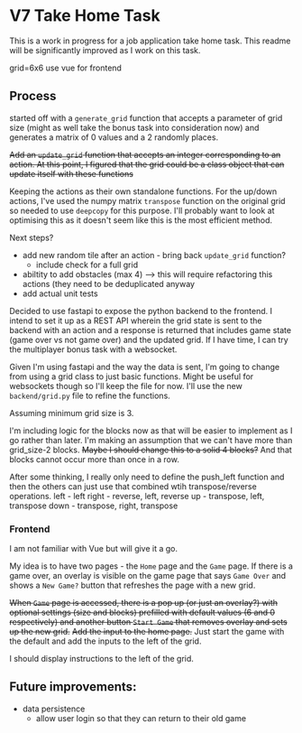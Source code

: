 # V7 Take Home Task

This is a work in progress for a job application take home task. This readme will be significantly improved as I work on this task.

grid=6x6
use vue for frontend

## Process
started off with a `generate_grid` function that accepts a parameter of grid size (might as well take the bonus task into consideration now) and generates a matrix of 0 values and a 2 randomly places.

~~Add an `update_grid` function that accepts an integer corresponding to an action. At this point, I figured that the grid could be a class object that can update itself with these functions~~

Keeping the actions as their own standalone functions. For the up/down actions, I've used the numpy matrix `transpose` function on the original grid so needed to use `deepcopy` for this purpose. I'll probably want to look at optimising this as it doesn't seem like this is the most efficient method.

Next steps?
- add new random tile after an action - bring back `update_grid` function?
    - include check for a full grid
- abiltity to add obstacles (max 4) --> this will require refactoring this actions (they need to be deduplicated anyway
- add actual unit tests

Decided to use fastapi to expose the python backend to the frontend. I intend to set it up as a REST API wherein the grid state is sent to the backend with an action and a response is returned that includes game state (game over vs not game over) and the updated grid. If I have time, I can try the multiplayer bonus task with a websocket.

Given I'm using fastapi and the way the data is sent, I'm going to change from using a grid class to just basic functions. Might be useful for websockets though so I'll keep the file for now. I'll use the new `backend/grid.py` file to refine the functions.

Assuming minimum grid size is 3.

I'm including logic for the blocks now as that will be easier to implement as I go rather than later. I'm making an assumption that we can't have more than grid_size-2 blocks. ~~Maybe I should change this to a solid 4 blocks?~~ And that blocks cannot occur more than once in a row.

After some thinking, I really only need to define the push_left function and then the others can just use that combined wtih transpose/reverse operations.
left - left
right - reverse, left, reverse
up - transpose, left, transpose
down - transpose, right, transpose

### Frontend

I am not familiar with Vue but will give it a go.

My idea is to have two pages - the `Home` page and the `Game` page. If there is a game over, an overlay is visible on the game page that says `Game Over` and shows a `New Game?` button that refreshes the page with a new grid.

~~When `Game` page is accessed, there is a pop up (or just an overlay?) with optional settings (size and blocks) prefilled with default values (6 and 0 respectively) and another button `Start Game` that removes overlay and sets up the new grid.~~ ~~Add the input to the home page.~~ Just start the game with the default and add the inputs to the left of the grid.

I should display instructions to the left of the grid.


## Future improvements:
- data persistence 
    - allow user login so that they can return to their old game

